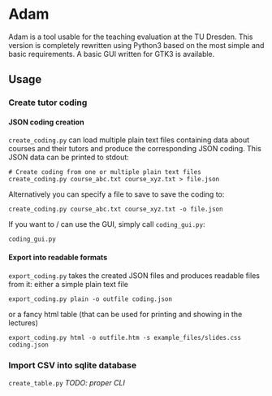 Adam
====

Adam is a tool usable for the teaching evaluation at the TU Dresden.
This version is completely rewritten using Python3 based on the most simple and basic requirements.
A basic GUI written for GTK3 is available.

Usage
-----

### Create tutor coding ###

#### JSON coding creation ####

`create_coding.py` can load multiple plain text files containing data about courses and their tutors and produce the corresponding JSON coding.
This JSON data can be printed to stdout:

    # Create coding from one or multiple plain text files
    create_coding.py course_abc.txt course_xyz.txt > file.json

Alternatively you can specify a file to save to save the coding to:

    create_coding.py course_abc.txt course_xyz.txt -o file.json

If you want to / can use the GUI, simply call `coding_gui.py`:

    coding_gui.py
    
#### Export into readable formats ####

`export_coding.py` takes the created JSON files and produces readable files from it:
either a simple plain text file

    export_coding.py plain -o outfile coding.json

or a fancy html table (that can be used for printing and showing in the lectures)

    export_coding.py html -o outfile.htm -s example_files/slides.css coding.json

### Import CSV into sqlite database ###

`create_table.py` *TODO: proper CLI*
